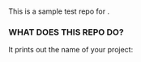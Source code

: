 # <PROJECT-NAME-REPLACE>


This is a sample test repo for <PROJECT-NAME-REPLACE>.


### WHAT DOES THIS REPO DO?
It prints out the name of your project: <PROJECT-NAME-REPLACE>

